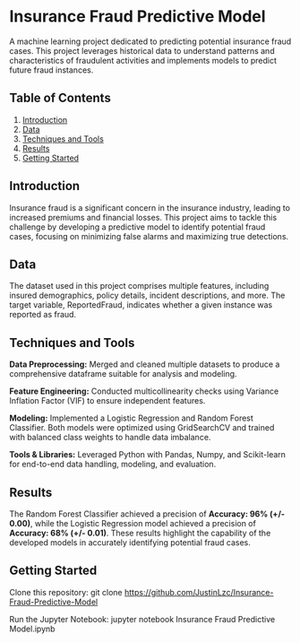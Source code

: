 # Insurance Fraud Predictive Model
A machine learning project dedicated to predicting potential insurance fraud cases. This project leverages historical data to understand patterns and characteristics of fraudulent activities and implements models to predict future fraud instances.

## Table of Contents
1. [Introduction](#introduction)
2. [Data](#data)
3. [Techniques and Tools](#technique)
4. [Results](#result)
5. [Getting Started](#gettingstart)

## Introduction <a name="introduction"></a>
Insurance fraud is a significant concern in the insurance industry, leading to increased premiums and financial losses. This project aims to tackle this challenge by developing a predictive model to identify potential fraud cases, focusing on minimizing false alarms and maximizing true detections.

## Data <a name="data"></a>
The dataset used in this project comprises multiple features, including insured demographics, policy details, incident descriptions, and more. The target variable, ReportedFraud, indicates whether a given instance was reported as fraud.

## Techniques and Tools <a name="technique"></a>
**Data Preprocessing:** Merged and cleaned multiple datasets to produce a comprehensive dataframe suitable for analysis and modeling.

**Feature Engineering:** Conducted multicollinearity checks using Variance Inflation Factor (VIF) to ensure independent features.

**Modeling:** Implemented a Logistic Regression and Random Forest Classifier. Both models were optimized using GridSearchCV and trained with balanced class weights to handle data imbalance.

**Tools & Libraries:** Leveraged Python with Pandas, Numpy, and Scikit-learn for end-to-end data handling, modeling, and evaluation.

## Results <a name="result"></a>
The Random Forest Classifier achieved a precision of **Accuracy: 96% (+/- 0.00)**, while the Logistic Regression model achieved a precision of **Accuracy: 68% (+/- 0.01)**. These results highlight the capability of the developed models in accurately identifying potential fraud cases.

## Getting Started <a name="gettingstart"></a>
Clone this repository: git clone https://github.com/JustinLzc/Insurance-Fraud-Predictive-Model

Run the Jupyter Notebook: jupyter notebook Insurance Fraud Predictive Model.ipynb
